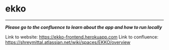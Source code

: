 # ekko
<hr> 

***Please go to the confluence to learn about the app and how to run locally***

Link to website: https://ekko-frontend.herokuapp.com
Link to confluence: https://shreymittal.atlassian.net/wiki/spaces/EKKO/overview
